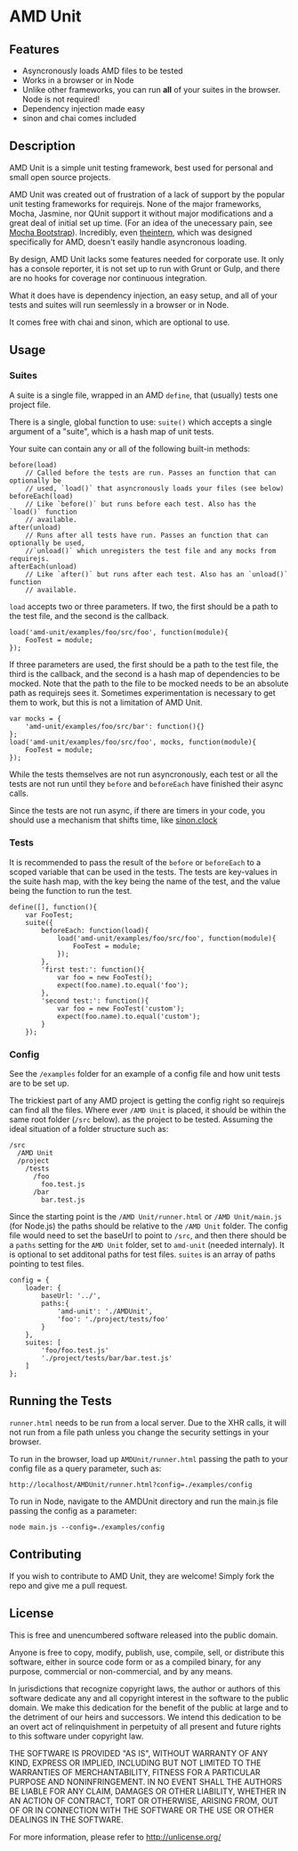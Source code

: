 # AMD Unit

## Features

* Asyncronously loads AMD files to be tested
* Works in a browser or in Node
* Unlike other frameworks, you can run **all** of your suites in the browser. Node is not required!
* Dependency injection made easy
* sinon and chai comes included

## Description

AMD Unit is a simple unit testing framework, best used for personal and small open source projects.

AMD Unit was created out of frustration of a lack of support by the popular unit testing frameworks
for requirejs. None of the major frameworks, Mocha, Jasmine, nor QUnit support it without major
modifications and a great deal of initial set up time. (For an idea of the unecessary pain, see
[Mocha Bootstrap](https://github.com/clubajax/mocha-bootstrap)). Incredibly, even
[theintern](http://theintern.io/), which was designed specifically for AMD, doesn't easily handle
asyncronous loading. 

By design, AMD Unit lacks some features needed for corporate use. It only has a console reporter,
it is not set up to run with Grunt or Gulp, and there are no hooks for coverage nor continuous
integration.

What it does have is dependency injection, an easy setup, and all of your tests and suites will run
seemlessly in a browser or in Node.

It comes free with chai and sinon, which are optional to use.

## Usage

### Suites

A suite is a single file, wrapped in an AMD `define`, that (usually) tests one project file.

There is a single, global function to use: `suite()` which accepts a single argument of a "suite",
which is a hash map of unit tests.

Your suite can contain any or all of the following built-in methods:

	before(load)
		// Called before the tests are run. Passes an function that can optionally be
		// used, `load()` that asyncronously loads your files (see below)
	beforeEach(load)
		// Like `before()` but runs before each test. Also has the `load()` function
		// available.
	after(unload)
		// Runs after all tests have run. Passes an function that can optionally be used,
		//`unload()` which unregisters the test file and any mocks from requirejs.
	afterEach(unload)
		// Like `after()` but runs after each test. Also has an `unload()` function
		// available.

`load` accepts two or three parameters. If two, the first should be a path to the test file, and the
second is the callback. 
	
	load('amd-unit/examples/foo/src/foo', function(module){
		FooTest = module;
	});

If three parameters are used, the first should be a path to the test file, the third is the
callback, and the second is a hash map of dependencies to be mocked. Note that the path to the file
to be mocked needs to be an absolute path as requirejs sees it. Sometimes experimentation is
necessary to get them to work, but this is not a limitation of AMD Unit.
	
	var mocks = {
		'amd-unit/examples/foo/src/bar': function(){}
	};
	load('amd-unit/examples/foo/src/foo', mocks, function(module){
		FooTest = module;
	});
	
While the tests themselves are not run asyncronously, each test or all the tests are not run until
they `before` and `beforeEach` have finished their async calls.

Since the tests are not run async, if there are timers in your code, you should use a mechanism that
shifts time, like [sinon.clock](http://sinonjs.org/)

### Tests

It is recommended to pass the result of the `before` or `beforeEach` to a scoped variable that can
be used in the tests. The tests are key-values in the suite hash map, with the key being the name
of the test, and the value being the function to run the test.

	define([], function(){
		var FooTest;
		suite({
			beforeEach: function(load){
				load('amd-unit/examples/foo/src/foo', function(module){
					FooTest = module;
				});
			},
			'first test:': function(){
				var foo = new FooTest();
				expect(foo.name).to.equal('foo');
			},
			'second test:': function(){
				var foo = new FooTest('custom');
				expect(foo.name).to.equal('custom');
			}
		});

### Config

See the `/examples` folder for an example of a config file and how unit tests are to be set up.

The trickiest part of any AMD project is getting the config right so requirejs can find all
the files. Where ever `/AMD Unit` is placed, it should be within the same root folder (`/src` below).
as the project to be tested. Assuming the ideal situation of a folder structure such as:

	/src
	  /AMD Unit
	  /project
	    /tests
	      /foo
	        foo.test.js
	      /bar
	        bar.test.js

Since the starting point is the `/AMD Unit/runner.html` or `/AMD Unit/main.js` (for Node.js) the
paths should be relative to the `/AMD Unit` folder. The config file would need to set the baseUrl
to point to `/src`, and then there should be a `paths` setting for the `AMD Unit` folder, set to
`amd-unit` (needed internaly). It is optional to set additonal paths for test files. `suites` is
an array of paths pointing to test files.
	
	config = {
		loader: {
			baseUrl: '../',
			paths:{
				'amd-unit': './AMDUnit',
				'foo': './project/tests/foo'
			}
		},
		suites: [
			'foo/foo.test.js'
			'./project/tests/bar/bar.test.js'
		]
	};
	
	
## Running the Tests

`runner.html` needs to be run from a local server. Due to the XHR calls, it will not run from a file
path unless you change the security settings in your browser.

To run in the browser, load up `AMDUnit/runner.html` passing the path to your config file as a query
parameter, such as:

	http://localhost/AMDUnit/runner.html?config=./examples/config

To run in Node, navigate to the AMDUnit directory and run the main.js file passing the config as a
parameter:
	
	node main.js --config=./examples/config
	
## Contributing	

If you wish to contribute to AMD Unit, they are welcome! Simply fork the repo and give me a pull
request.

	
## License

This is free and unencumbered software released into the public domain.

Anyone is free to copy, modify, publish, use, compile, sell, or
distribute this software, either in source code form or as a compiled
binary, for any purpose, commercial or non-commercial, and by any
means.

In jurisdictions that recognize copyright laws, the author or authors
of this software dedicate any and all copyright interest in the
software to the public domain. We make this dedication for the benefit
of the public at large and to the detriment of our heirs and
successors. We intend this dedication to be an overt act of
relinquishment in perpetuity of all present and future rights to this
software under copyright law.

THE SOFTWARE IS PROVIDED "AS IS", WITHOUT WARRANTY OF ANY KIND,
EXPRESS OR IMPLIED, INCLUDING BUT NOT LIMITED TO THE WARRANTIES OF
MERCHANTABILITY, FITNESS FOR A PARTICULAR PURPOSE AND NONINFRINGEMENT.
IN NO EVENT SHALL THE AUTHORS BE LIABLE FOR ANY CLAIM, DAMAGES OR
OTHER LIABILITY, WHETHER IN AN ACTION OF CONTRACT, TORT OR OTHERWISE,
ARISING FROM, OUT OF OR IN CONNECTION WITH THE SOFTWARE OR THE USE OR
OTHER DEALINGS IN THE SOFTWARE.

For more information, please refer to <http://unlicense.org/>